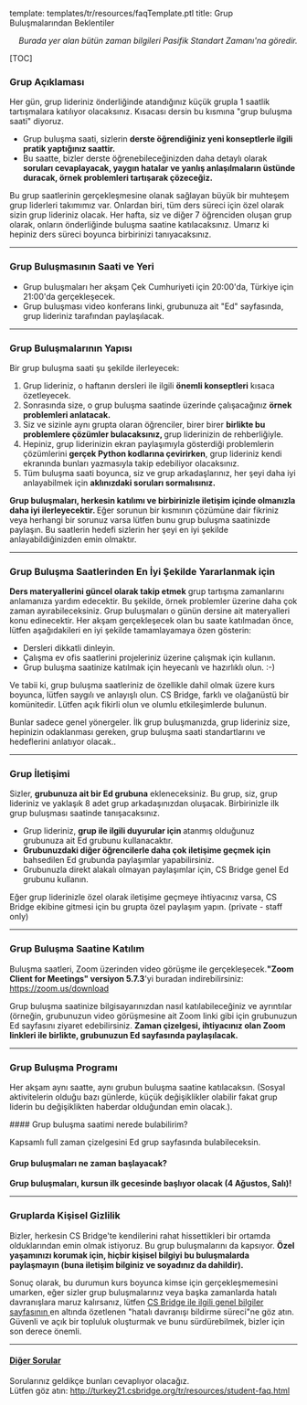 template: templates/tr/resources/faqTemplate.ptl
title: Grup Buluşmalarından Beklentiler

<div align="right"><i>Burada yer alan bütün zaman bilgileri Pasifik Standart Zamanı'na göredir.</i></div>

[TOC]



<!-- Grup Açıklaması -->
### Grup Açıklaması
<p>
    Her gün, grup lideriniz önderliğinde atandığınız küçük grupla 1 saatlik tartışmalara katılıyor olacaksınız. Kısacası dersin bu kısmına "grup buluşma saati" diyoruz.
</p>
<ul>
    <li>Grup buluşma saati, sizlerin <b>derste öğrendiğiniz yeni konseptlerle ilgili pratik yaptığınız saattir. </b></li>
    <li>Bu saatte, bizler derste öğrenebileceğinizden daha detaylı olarak <b>soruları cevaplayacak, yaygın hatalar ve yanlış anlaşılmaların üstünde duracak, örnek problemleri tartışarak çözeceğiz. </b></li>
</ul>
<p>
	Bu grup saatlerinin gerçekleşmesine olanak sağlayan büyük bir muhteşem grup liderleri takımımız var. Onlardan biri, tüm ders süreci için özel olarak sizin grup lideriniz olacak. Her hafta, siz ve diğer 7 öğrenciden oluşan grup olarak, onların önderliğinde buluşma saatine katılacaksınız. Umarız ki hepiniz ders süreci boyunca birbirinizi tanıyacaksınız.
</p>

<hr />

### Grup Buluşmasının Saati ve Yeri
* Grup buluşmaları her akşam Çek Cumhuriyeti için 20:00'da, Türkiye için 21:00'da gerçekleşecek.  
* Grup buluşması video konferans linki, grubunuza ait "Ed" sayfasında, grup lideriniz tarafından paylaşılacak.
<hr/>


<!-- Grup Buluşmalarının Yapısı -->
### Grup Buluşmalarının Yapısı
<p>
    Bir grup buluşma saati şu şekilde ilerleyecek:
</p>
<ol>
    <li>Grup lideriniz, o haftanın dersleri ile ilgili <b>önemli konseptleri</b> kısaca özetleyecek.</li>
    <li>Sonrasında size, o grup buluşma saatinde üzerinde çalışacağınız <b>örnek problemleri anlatacak. </b> </li>
    <li>Siz ve sizinle aynı grupta olaran öğrenciler, birer birer <b>birlikte bu problemlere çözümler bulacaksınız, </b> grup liderinizin de rehberliğiyle.</li>
    <li>Hepiniz, grup liderinizin ekran paylaşımıyla gösterdiği problemlerin çözümlerini <b> gerçek Python kodlarına çevirirken</b>, grup lideriniz kendi ekranında bunları yazmasıyla takip edebiliyor olacaksınız. </li>
    <li>Tüm buluşma saati boyunca, siz ve grup arkadaşlarınız, her şeyi daha iyi anlayabilmek için <b>aklınızdaki soruları sormalısınız.</b> </li>
</ol>
<p>
    <b>Grup buluşmaları, herkesin katılımı ve birbirinizle iletişim içinde olmanızla daha iyi ilerleyecektir. </b> Eğer sorunun bir kısmının çözümüne dair fikriniz veya herhangi bir sorunuz varsa lütfen bunu grup buluşma saatinizde paylaşın. Bu saatlerin hedefi sizlerin her şeyi en iyi şekilde anlayabildiğinizden emin olmaktır.
</p>

<hr />

<!-- Grup Buluşma Saatlerinden En İyi Şekilde Yararlanmak için -->
### Grup Buluşma Saatlerinden En İyi Şekilde Yararlanmak için
<p>
	<b>Ders materyallerini güncel olarak takip etmek</b> grup tartışma zamanlarını anlamanıza yardım edecektir. Bu şekilde, örnek problemler üzerine daha çok zaman ayırabileceksiniz. Grup buluşmaları o günün dersine ait materyalleri konu edinecektir. Her akşam gerçekleşecek olan bu saate katılmadan önce, lütfen aşağıdakileri en iyi şekilde tamamlayamaya özen gösterin:
</p>
<ul>
	<li>Dersleri dikkatli dinleyin.</li>
	<li>Çalışma ev ofis saatlerini projeleriniz üzerine çalışmak için kullanın.</li>
	<li>Grup buluşma saatinize katılmak için heyecanlı ve hazırlıklı olun. :-)</li>
</ul>
<p>
	Ve tabii ki, grup buluşma saatleriniz de özellikle dahil olmak üzere kurs boyunca, lütfen saygılı ve anlayışlı olun. CS Bridge, farklı ve olağanüstü bir komünitedir. Lütfen açık fikirli olun ve olumlu etkileşimlerde bulunun.
</p>
<p>
	Bunlar sadece genel yönergeler. İlk grup buluşmanızda, grup lideriniz size, hepinizin odaklanması gereken, grup buluşma saati standartlarını ve hedeflerini anlatıyor olacak..
</p>

<hr />

<!-- Grup İletişimi -->
### Grup İletişimi
<p>
	Sizler, <b>grubunuza ait bir Ed grubuna</b> ekleneceksiniz. Bu grup, siz, grup lideriniz ve yaklaşık 8 adet grup arkadaşınızdan oluşacak. Birbirinizle ilk grup buluşması saatinde tanışacaksınız.
</p>
<ul>
    <li>Grup lideriniz, <b>grup ile ilgili duyurular için </b> atanmış olduğunuz grubunuza ait Ed grubunu kullanacaktır.</li>
    <li><b>Grubunuzdaki diğer öğrencilerle daha çok iletişime geçmek için </b> bahsedilen Ed grubunda paylaşımlar yapabilirsiniz.</li>
    <li>Grubunuzla direkt alakalı olmayan paylaşımlar için, CS Bridge genel Ed grubunu kullanın. </li>
</ul>
<p>
    Eğer grup liderinizle özel olarak iletişime geçmeye ihtiyacınız varsa, CS Bridge ekibine gitmesi için bu grupta özel paylaşım yapın. (private - staff only)  
</p>

<hr />

<!-- Grup Buluşma Saatine Katılım -->
### Grup Buluşma Saatine Katılım
<p>
	Buluşma saatleri, Zoom üzerinden video görüşme ile gerçekleşecek.<b>"Zoom Client for Meetings" versiyon 5.7.3</b>'yi buradan indirebilirsiniz: <a href='https://zoom.us/download'>https://zoom.us/download</a>
</p>
<p>
	Grup buluşma saatinize bilgisayarınızdan nasıl katılabileceğiniz ve ayrıntılar (örneğin, grubunuzun video görüşmesine ait Zoom linki gibi için grubunuzun Ed sayfasını ziyaret edebilirsiniz. <b> Zaman çizelgesi, ihtiyacınız olan Zoom linkleri ile birlikte, grubunuzun Ed sayfasında paylaşılacak.</b>
</p>


<hr />

<!-- Grup Buluşma Programı -->
### Grup Buluşma Programı
<p>
	Her akşam aynı saatte, aynı grubun buluşma saatine katılacaksın. (Sosyal aktivitelerin olduğu bazı günlerde, küçük değişiklikler olabilir fakat grup liderin bu değişiklikten haberdar olduğundan emin olacak.).
</p>
<!-- Grup buluşma saatimi ve Zoom linkini nerede bulabilirim? -->
#### Grup buluşma saatimi nerede bulabilirim?
<p>
    Kapsamlı full zaman çizelgesini Ed grup sayfasında bulabileceksin.
</p>

<!-- Grup buluşmaları ne zaman başlayacak? -->
####  Grup buluşmaları ne zaman başlayacak?
<p>
    <b>Grup buluşmaları, kursun ilk gecesinde başlıyor olacak (4 Ağustos, Salı)!  </b> 
</p>

<hr />

<!-- Gruplarda Kişisel Gizlilik -->
### Gruplarda Kişisel Gizlilik

Bizler, herkesin CS Bridge'te kendilerini rahat hissettikleri bir ortamda olduklarından emin olmak istiyoruz. Bu grup buluşmalarını da kapsıyor. <b> Özel yaşamınızı korumak için, hiçbir kişisel bilgiyi bu buluşmalarda paylaşmayın (buna iletişim bilginiz ve soyadınız da dahildir).</b>

Sonuç olarak, bu durumun kurs boyunca kimse için gerçekleşmemesini umarken, eğer sizler grup buluşmalarınız veya başka zamanlarda hatalı davranışlara maruz kalırsanız, lütfen <a href='https://turkey21.csbridge.org/tr/resources/general-info.html'>CS Bridge ile ilgili genel bilgiler sayfasının </a> en altında özetlenen "hatalı davranışı bildirme süreci"ne göz atın. Güvenli ve açık bir topluluk oluşturmak ve bunu sürdürebilmek, bizler için son derece önemli.


<hr />

<!-- Sıkça Sorulan Sorular -->

#### <u>Diğer Sorular</u>
<p>
    Sorularınız geldikçe bunları cevaplıyor olacağız. <br />
    Lütfen göz atın: <a href='http://turkey21.csbridge.org/tr/resources/student-faq.html'>http://turkey21.csbridge.org/tr/resources/student-faq.html</a>
</p>
